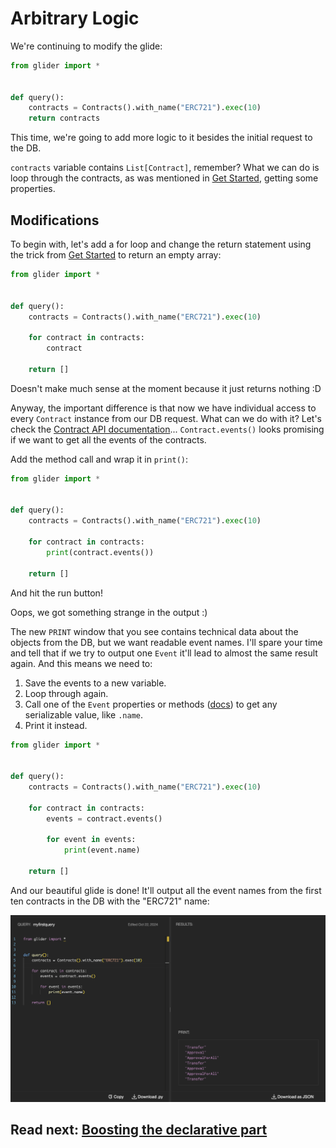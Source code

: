 # Arbitrary Logic

We're continuing to modify the glide:

```python
from glider import *


def query():
    contracts = Contracts().with_name("ERC721").exec(10)
    return contracts
```

This time, we're going to add more logic to it besides the initial request to the DB.

`contracts` variable contains `List[Contract]`, remember? What we can do is loop through the contracts, as was mentioned in [Get Started](../get-started/README.md), getting some properties.

## Modifications

To begin with, let's add a for loop and change the return statement using the trick from [Get Started](../get-started/README.md) to return an empty array:

```python
from glider import *


def query():
    contracts = Contracts().with_name("ERC721").exec(10)

    for contract in contracts:
        contract

    return []
```

Doesn't make much sense at the moment because it just returns nothing :D

Anyway, the important difference is that now we have individual access to every `Contract` instance from our DB request. What can we do with it? Let's check the [Contract API documentation](https://glide.gitbook.io/main/api/contract)... `Contract.events()` looks promising if we want to get all the events of the contracts.

Add the method call and wrap it in `print()`:

```python
from glider import *


def query():
    contracts = Contracts().with_name("ERC721").exec(10)

    for contract in contracts:
        print(contract.events())

    return []
```

And hit the run button!

Oops, we got something strange in the output :)

The new `PRINT` window that you see contains technical data about the objects from the DB, but we want readable event names. I'll spare your time and tell that if we try to output one `Event` it'll lead to almost the same result again. And this means we need to:

1. Save the events to a new variable.
2. Loop through again.
3. Call one of the `Event` properties or methods ([docs](https://glide.gitbook.io/main/api/event)) to get any serializable value, like `.name`.
4. Print it instead.

```python
from glider import *


def query():
    contracts = Contracts().with_name("ERC721").exec(10)

    for contract in contracts:
        events = contract.events()

        for event in events:
            print(event.name)

    return []
```

And our beautiful glide is done! It'll output all the event names from the first ten contracts in the DB with the "ERC721" name:

![Result](./media/result.png)

## Read next: [Boosting the declarative part](../boosting-declarative-part/README.md)

